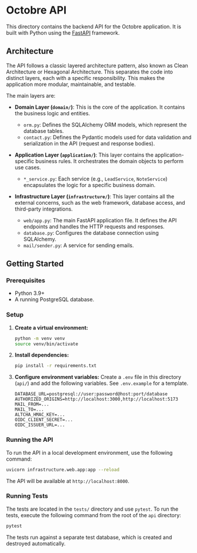# Octobre API

This directory contains the backend API for the Octobre application. It is built with Python using the [FastAPI](https://fastapi.tiangolo.com/) framework.

## Architecture

The API follows a classic layered architecture pattern, also known as Clean Architecture or Hexagonal Architecture. This separates the code into distinct layers, each with a specific responsibility. This makes the application more modular, maintainable, and testable.

The main layers are:

*   **Domain Layer (`domain/`)**: This is the core of the application. It contains the business logic and entities.
    *   `orm.py`: Defines the SQLAlchemy ORM models, which represent the database tables.
    *   `contact.py`: Defines the Pydantic models used for data validation and serialization in the API (request and response bodies).

*   **Application Layer (`application/`)**: This layer contains the application-specific business rules. It orchestrates the domain objects to perform use cases.
    *   `*_service.py`: Each service (e.g., `LeadService`, `NoteService`) encapsulates the logic for a specific business domain.

*   **Infrastructure Layer (`infrastructure/`)**: This layer contains all the external concerns, such as the web framework, database access, and third-party integrations.
    *   `web/app.py`: The main FastAPI application file. It defines the API endpoints and handles the HTTP requests and responses.
    *   `database.py`: Configures the database connection using SQLAlchemy.
    *   `mail/sender.py`: A service for sending emails.

## Getting Started

### Prerequisites

*   Python 3.9+
*   A running PostgreSQL database.

### Setup

1.  **Create a virtual environment:**
    ```bash
    python -m venv venv
    source venv/bin/activate
    ```

2.  **Install dependencies:**
    ```bash
    pip install -r requirements.txt
    ```

3.  **Configure environment variables:**
    Create a `.env` file in this directory (`api/`) and add the following variables. See `.env.example` for a template.
    ```
    DATABASE_URL=postgresql://user:password@host:port/database
    AUTHORIZED_ORIGINS=http://localhost:3000,http://localhost:5173
    MAIL_FROM=...
    MAIL_TO=...
    ALTCHA_HMAC_KEY=...
    OIDC_CLIENT_SECRET=...
    OIDC_ISSUER_URL=...
    ```

### Running the API

To run the API in a local development environment, use the following command:
```bash
uvicorn infrastructure.web.app:app --reload
```
The API will be available at `http://localhost:8000`.

### Running Tests

The tests are located in the `tests/` directory and use `pytest`. To run the tests, execute the following command from the root of the `api` directory:
```bash
pytest
```
The tests run against a separate test database, which is created and destroyed automatically.
